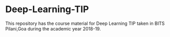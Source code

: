 # Deep-Learning-TIP

This repository has the course material for Deep Learning TIP taken in BITS Pilani,Goa during the academic year 2018-19.
